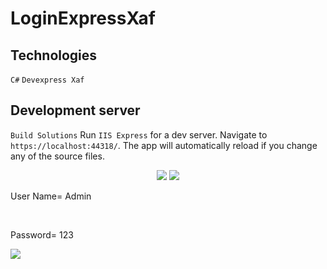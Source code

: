 # LoginExpressXaf

## Technologies
``C#``
``Devexpress Xaf``

## Development server
`Build Solutions`
Run `IIS Express` for a dev server. Navigate to `https://localhost:44318/`. The app will automatically reload if you change any of the source files.

<p align="center">
<img src="https://user-images.githubusercontent.com/49655751/166164738-759f4aec-f7e2-4452-8fed-03192268142d.png">
<img src="https://user-images.githubusercontent.com/49655751/166164768-7c18a0bf-7ef4-41c0-9c3a-9e10c3feafc2.png">
  <p> User Name= Admin </p><br>
  <p> Password= 123 </p>
<img src="https://user-images.githubusercontent.com/49655751/166164874-9023fde5-dfb7-421d-9a13-31f02f7b6444.png">      
</p>
